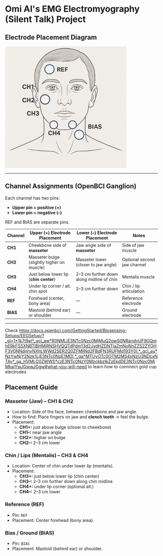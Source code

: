 # Omi AI's EMG Electromyography (Silent Talk) Project

## Electrode Placement Diagram
<img width="400" alt="Electrode placement" src="./assets/diagram.png">

---

## Channel Assignments (OpenBCI Ganglion)

Each channel has two pins:
- **Upper pin = positive (+)**
- **Lower pin = negative (–)**

REF and BIAS are separate pins.

| Channel | Upper (+) Electrode Placement                  | Lower (–) Electrode Placement                | Notes |
|---------|------------------------------------------------|----------------------------------------------|-------|
| **CH1** | Cheekbone side of **masseter**                 | Jaw angle side of **masseter**               | Side of jaw muscle |
| **CH2** | Masseter bulge (slightly higher on muscle)     | Masseter lower (closer to jaw angle)         | Optional second jaw channel |
| **CH3** | Just below lower lip (**chin center**)         | 2–3 cm further down along midline of chin    | Mentalis muscle |
| **CH4** | Under lip corner / alt. chin spot              | 2–3 cm further down                          | Chin / lip articulation |
| **REF** | Forehead (center, bony area)                   | —                                            | Reference electrode |
| **BIAS**| Mastoid (behind ear) or shoulder               | —                                            | Ground electrode |

---

Check https://docs.openbci.com/GettingStarted/Biosensing-Setups/EEGSetup/?_gl=1*1k7t9el*_gcl_aw*R0NMLjE3NTc0Nzc0MjMuQ2owS0NRandvUF9GQmhERkFSSXNBTlBHMjRNSHVQQTdPdm13d2JvdHZDNTlaZmNoNnZZS2ZYOHF3V0NNdnhvNXhLWWd2SER2Q0ZFMllNd2FBdFN3RUFMd193Y0I.*_gcl_au*NzYwNjY2Nzk1LjE3NTc0NzE1MDI.*_ga*MTUyOTc0OTM2MS4xNzU3NDcxNTAy*_ga_HVMLC0ZWWS*czE3NTc0NzY0MzckbzIkZzEkdDE3NTc0Nzc0MjMkajYwJGwwJGgw#what-you-will-need to learn how to connnect gold cup electrodes

## Placement Guide

### Masseter (Jaw) – CH1 & CH2
- Location: Side of the face, between cheekbone and jaw angle.  
- How to find: Place fingers on jaw and **clench teeth** → feel the bulge.  
- Placement:  
  - **CH1+:** just above bulge (closer to cheekbone)  
  - **CH1–:** near jaw angle  
  - **CH2+:** higher on bulge  
  - **CH2–:** 2–3 cm lower  

### Chin / Lips (Mentalis) – CH3 & CH4
- Location: Center of chin under lower lip (mentalis).  
- Placement:  
  - **CH3+:** just below lower lip (chin center)  
  - **CH3–:** 2–3 cm further down along chin midline  
  - **CH4+:** under lip corner (optional alt.)  
  - **CH4–:** 2–3 cm lower  

### Reference (REF)
- Pin: `REF`  
- Placement: Center forehead (bony area).  

### Bias / Ground (BIAS)
- Pin: `BIAS`  
- Placement: Mastoid (behind ear) or shoulder.  

